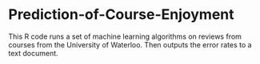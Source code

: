 # Prediction-of-Course-Enjoyment
This R code runs a set of machine learning algorithms on reviews from courses from the University of Waterloo. Then outputs the error rates to a text document.
